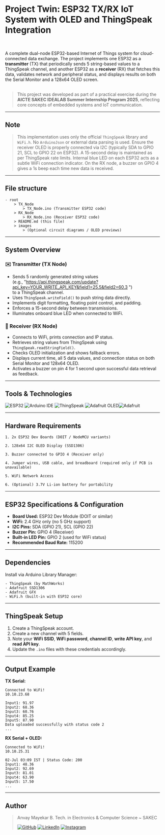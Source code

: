 # Project Twin: ESP32 TX/RX IoT System with OLED and ThingSpeak Integration
<br>

A complete dual-node ESP32-based Internet of Things system for cloud-connected data exchange. The project implements one ESP32 as a **transmitter** (TX) that periodically sends 5 string-based values to a ThingSpeak channel, and another ESP32 as a **receiver** (RX) that fetches this data, validates network and peripheral status, and displays results on both the Serial Monitor and a 128x64 OLED screen.<br><br>
> This project was developed as part of a practical exercise during the **AICTE SAKEC IDEALAB Summer Internship Program 2025**, reflecting core concepts of embedded systems and IoT communication.

---

## Note

> This implementation uses only the official `ThingSpeak` library and `WiFi.h`. No `ArduinoJson` or external data parsing is used.
> Ensure the receiver OLED is properly connected via I2C (typically SDA to GPIO 21, SCL to GPIO 22 on ESP32).
> A 15-second delay is maintained as per ThingSpeak rate limits.
> Internal blue LED on each ESP32 acts as a subtle WiFi connection indicator. On the RX node, a buzzer on GPIO 4 gives a 1s beep each time new data is received.

---

## File structure

```
- root
    > TX_Node
        > TX_Node.ino (Transmitter ESP32 code)
    > RX_Node
        > RX_Node.ino (Receiver ESP32 code)
    > README.md (this file)
    > images
        > (Optional circuit diagrams / OLED previews)
```

---

## System Overview

### ✉️ Transmitter (TX Node)

* Sends 5 randomly generated string values<br>(e.g., "https://api.thingspeak.com/update?api_key=YOUR_WRITE_API_KEY&field1=25.5&field2=60.3
")<br>to a ThingSpeak channel.
* Uses `ThingSpeak.writeField()` to push string data directly.
* Implements digit formatting, floating point control, and padding.
* Enforces a 15-second delay between transmissions.
* Illuminates onboard blue LED when connected to WiFi.

### 📰 Receiver (RX Node)

* Connects to WiFi, prints connection and IP status.
* Retrieves string values from ThingSpeak using `ThingSpeak.readStringField()`.
* Checks OLED initialization and shows fallback errors.
* Displays current time, all 5 data values, and connection status on both Serial Monitor and 128x64 OLED.
* Activates a buzzer on pin 4 for 1 second upon successful data retrieval as feedback.

---

## Tools & Technologies

![ESP32](https://img.shields.io/badge/ESP32-323232.svg?style=for-the-badge\&logo=espressif\&logoColor=white) ![Arduino IDE](https://img.shields.io/badge/Arduino_IDE-00979D.svg?style=for-the-badge\&logo=arduino\&logoColor=white) ![ThingSpeak](https://img.shields.io/badge/ThingSpeak-003366.svg?style=for-the-badge\&logo=mathworks\&logoColor=white) ![Adafruit OLED](https://img.shields.io/badge/OLED-128x64-blue?style=for-the-badge)![Adafruit](https://img.shields.io/badge/Adafruit-Supported-blue?style=for-the-badge&logo=adafruit&logoColor=white)


---

## Hardware Requirements

`1. 2x ESP32 Dev Boards (DOIT / NodeMCU variants)`

`2. 128x64 I2C OLED Display (SSD1306)`

`3. Buzzer connected to GPIO 4 (Receiver only)`

`4. Jumper wires, USB cable, and breadboard (required only if PCB is unavailable)`

`5. WiFi Network Access`

`6. (Optional) 3.7V Li-ion battery for portability`

---

## ESP32 Specifications & Configuration

* **Board Used:** ESP32 Dev Module (DOIT or similar)
* **WiFi:** 2.4 GHz only (no 5 GHz support)
* **I2C Pins:** SDA (GPIO 21), SCL (GPIO 22)
* **Buzzer Pin:** GPIO 4 (Receiver)
* **Built-in LED Pin:** GPIO 2 (used for WiFi status)
* **Recommended Baud Rate:** 115200

---

## Dependencies

Install via Arduino Library Manager:

```
- ThingSpeak (by MathWorks)
- Adafruit SSD1306
- Adafruit GFX
- WiFi.h (built-in with ESP32 core)
```

---

## ThingSpeak Setup

1. Create a ThingSpeak account.
2. Create a new channel with 5 fields.
3. Note your **WiFi SSID**, **WiFi password**, **channel ID**, **write API key**, and **read API key**.
4. Update the `.ino` files with these credentials accordingly.

---

## Output Example

**TX Serial:**

```
Connected to WiFi!
10.10.23.68

Input1: 91.97
Input2: 68.36
Input3: 60.76
Input4: 85.25
Input5: 87.90
Data uploaded successfully with status code 2
...
```

**RX Serial + OLED:**

```
Connected to WiFi!
10.10.25.31

02-Jul 03:09 IST | Status Code: 200
Input1: 48.36
Input2: 92.69
Input3: 81.01
Input4: 63.90
Input5: 17.50
...
```

---

## Author

> Anvay Mayekar
> B. Tech. in Electronics & Computer Science \~ SAKEC
>
>[![GitHub](https://img.shields.io/badge/GitHub-181717.svg?style=for-the-badge\&logo=GitHub\&logoColor=white)](https://www.github.com/anvaymayekar)
[![LinkedIn](https://img.shields.io/badge/LinkedIn-0A66C2.svg?style=for-the-badge\&logo=LinkedIn\&logoColor=white)](https://in.linkedin.com/in/anvaymayekar)
[![Instagram](https://img.shields.io/badge/Instagram-%23E4405F.svg?style=for-the-badge\&logo=Instagram\&logoColor=white)](https://www.instagram.com/anvaymayekar/)

